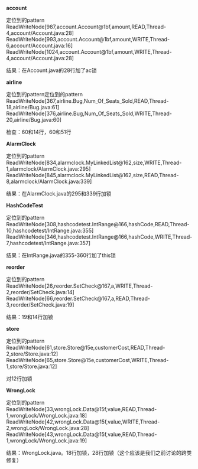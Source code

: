 **account** 

定位到的pattern
ReadWriteNode[987,account.Account@1bf,amount,READ,Thread-4,account/Account.java:28]
ReadWriteNode[993,account.Account@1bf,amount,WRITE,Thread-6,account/Account.java:16]
ReadWriteNode[1024,account.Account@1bf,amount,WRITE,Thread-4,account/Account.java:28]

结果：在Account.java的28行加了ac锁

**airline**

定位到的pattern定位到的pattern
ReadWriteNode[367,airline.Bug,Num_Of_Seats_Sold,READ,Thread-18,airline/Bug.java:61]
ReadWriteNode[376,airline.Bug,Num_Of_Seats_Sold,WRITE,Thread-20,airline/Bug.java:60]

检查：60和14行，60和51行

**AlarmClock**

定位到的pattern
ReadWriteNode[834,alarmclock.MyLinkedList@162,size,WRITE,Thread-1,alarmclock/AlarmClock.java:295]
ReadWriteNode[845,alarmclock.MyLinkedList@162,size,READ,Thread-8,alarmclock/AlarmClock.java:339]

结果：在AlarmClock.java的295和339行加锁

**HashCodeTest**

定位到的pattern
ReadWriteNode[308,hashcodetest.IntRange@166,hashCode,READ,Thread-10,hashcodetest/IntRange.java:355]
ReadWriteNode[346,hashcodetest.IntRange@166,hashCode,WRITE,Thread-7,hashcodetest/IntRange.java:357]

结果：在IntRange.java的355-360行加了this锁

**reorder** 

定位到的pattern
ReadWriteNode[26,reorder.SetCheck@167,a,WRITE,Thread-2,reorder/SetCheck.java:14]
ReadWriteNode[66,reorder.SetCheck@167,a,READ,Thread-3,reorder/SetCheck.java:19]

结果：19和14行加锁

**store**

定位到的pattern
ReadWriteNode[61,store.Store@15e,customerCost,READ,Thread-2,store/Store.java:12]
ReadWriteNode[65,store.Store@15e,customerCost,WRITE,Thread-1,store/Store.java:12]

对12行加锁

**WrongLock** 

定位到的pattern
ReadWriteNode[33,wrongLock.Data@15f,value,READ,Thread-1,wrongLock/WrongLock.java:18]
ReadWriteNode[42,wrongLock.Data@15f,value,WRITE,Thread-2,wrongLock/WrongLock.java:28]
ReadWriteNode[43,wrongLock.Data@15f,value,READ,Thread-1,wrongLock/WrongLock.java:19]

结果：WrongLock.java。18行加锁，28行加锁（这个应该是我们之前讨论的跨类修复）